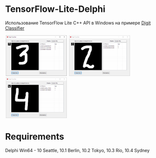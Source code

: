 # TensorFlow-Lite-Delphi
Использование TensorFlow Lite C++ API в Windows на примере <a href="https://github.com/tensorflow/examples/tree/master/lite/examples/digit_classifier/android">Digit Classifier</a>

<div align="left">
    <img src="https://github.com/DonkeySmall/TensorFlow-Lite-Delphi/blob/master/screenshots/test3.jpg" width="200px"</img> 
    <img src="https://github.com/DonkeySmall/TensorFlow-Lite-Delphi/blob/master/screenshots/test4.jpg" width="200px"</img> 
    <img src="https://github.com/DonkeySmall/TensorFlow-Lite-Delphi/blob/master/screenshots/test5.jpg" width="200px"</img> 
</div>

# Requirements

Delphi Win64 - 10 Seattle, 10.1 Berlin, 10.2 Tokyo, 10.3 Rio, 10.4 Sydney 
